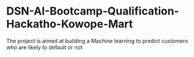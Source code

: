 # DSN-AI-Bootcamp-Qualification-Hackatho-Kowope-Mart
The project is aimed at building a Machine learning to predict customers who are likely to default or not
